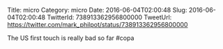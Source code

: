 Title: micro
Category: micro
Date: 2016-06-04T02:00:48
Slug: 2016-06-04T02:00:48
TwitterId: 738913362956800000
TweetUrl: https://twitter.com/mark_philpot/status/738913362956800000

The US first touch is really bad so far #copa